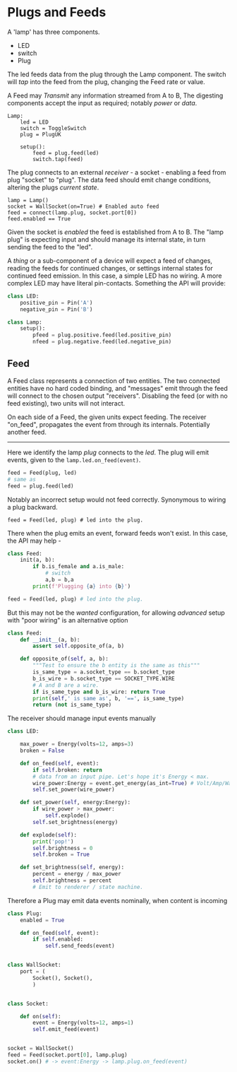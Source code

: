# Plugs and Feeds

A 'lamp' has three components.

+ LED
+ switch
+ Plug

The led feeds data from the plug through the Lamp component. The
switch will _tap_ into the feed from the plug, changing the Feed rate or value.

A Feed may _Transmit_ any information streamed from A to B, The digesting
components accept the input as required; notably _power_ or _data_.

    Lamp:
        led = LED
        switch = ToggleSwitch
        plug = PlugUK

        setup():
            feed = plug.feed(led)
            switch.tap(feed)

The plug connects to an external _receiver_ - a socket - enabling a feed from
plug "socket" to "plug". The data feed should emit change conditions, altering
the plugs _current state_.


    lamp = Lamp()
    socket = WallSocket(on=True) # Enabled auto feed
    feed = connect(lamp.plug, socket.port[0])
    feed.enabled == True

Given the socket is _enabled_ the feed is established from A to B. The "lamp plug"
is expecting input and should manage its internal state, in turn sending
the feed to the "led".

A _thing_ or a sub-component of a device will expect a feed of changes, reading
the feeds for continued changes, or settings internal states for continued feed
emission. In this case, a simple LED has no wiring. A more complex LED may have
literal pin-contacts. Something the API will provide:

```py
class LED:
    positive_pin = Pin('A')
    negative_pin = Pin('B')

class Lamp:
    setup():
        pfeed = plug.positive.feed(led.positive_pin)
        nfeed = plug.negative.feed(led.negative_pin)
```

## Feed

A Feed class represents a connection of two entities. The two connected entities
have no hard coded binding, and "messages" emit through the feed will connect
to the chosen output "receivers". Disabling the feed (or with no feed existing),
two units will not interact.

On each side of a Feed, the given units expect feeding. The receiver "on_feed",
propagates the event from through its internals. Potentially another feed.

---

Here we identify the lamp _plug_ connects to the _led_. The plug will emit
events, given to the `lamp.led.on_feed(event)`.

```py
feed = Feed(plug, led)
# same as
feed = plug.feed(led)
```

Notably an incorrect setup would not feed correctly. Synonymous to wiring a plug
backward.

    feed = Feed(led, plug) # led into the plug.

There when the plug emits an event, forward feeds won't exist. In this case, the
API may help -

```py
class Feed:
    init(a, b):
        if b.is_female and a.is_male:
            # switch
            a,b = b,a
        print(f'Plugging {a} into {b}')

feed = Feed(led, plug) # led into the plug.
```

But this may not be the _wanted_ configuration, for allowing
_advanced_ setup with "poor wiring" is an alternative option

```py
class Feed:
    def __init__(a, b):
        assert self.opposite_of(a, b)

    def opposite_of(self, a, b):
        """Test to ensure the b entity is the same as this"""
        is_same_type = a.socket_type == b.socket_type
        b_is_wire = b.socket_type == SOCKET_TYPE.WIRE
        # A and B are a wire.
        if is_same_type and b_is_wire: return True
        print(self,' is same as', b, '==', is_same_type)
        return (not is_same_type)
```


The receiver should manage input events manually

```py
class LED:

    max_power = Energy(volts=12, amps=3)
    broken = False

    def on_feed(self, event):
        if self.broken: return
        # data from an input pipe. Let's hope it's Energy < max.
        wire_power:Energy = event.get_energy(as_int=True) # Volt/Amp/Watts
        self.set_power(wire_power)

    def set_power(self, energy:Energy):
        if wire_power > max_power:
            self.explode()
        self.set_brightness(energy)

    def explode(self):
        print('pop!')
        self.brightness = 0
        self.broken = True

    def set_brightness(self, energy):
        percent = energy / max_power
        self.brightness = percent
        # Emit to renderer / state machine.
```

Therefore a Plug may emit data events nominally, when content is incoming

```py
class Plug:
    enabled = True

    def on_feed(self, event):
        if self.enabled:
            self.send_feeds(event)


class WallSocket:
    port = (
        Socket(), Socket(),
        )


class Socket:

    def on(self):
        event = Energy(volts=12, amps=1)
        self.emit_feed(event)


socket = WallSocket()
feed = Feed(socket.port[0], lamp.plug)
socket.on() # -> event:Energy -> lamp.plug.on_feed(event)
```
